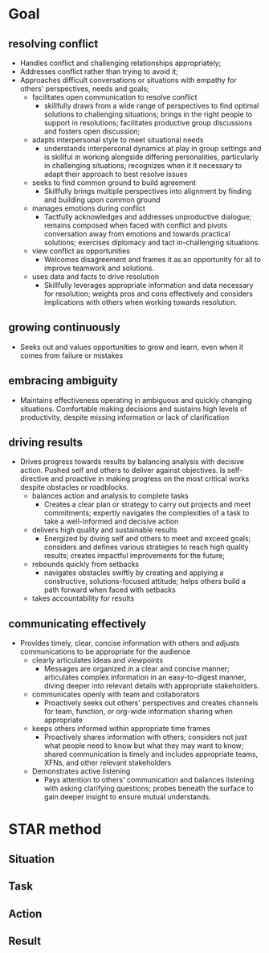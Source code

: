 # Goal
## resolving conflict
- Handles conflict and challenging relationships appropriately;
- Addresses conflict rather than trying to avoid it;
- Approaches difficult conversations or situations with empathy for others' perspectives, needs and goals;
  - facilitates open communication to resolve conflict
    - skillfully draws from a wide range of perspectives to find optimal solutions to challenging situations; brings in the right people to support in resolutions; facilitates productive group discussions and fosters open discussion;
  - adapts interpersonal style to meet situational needs
    - understands interpersonal dynamics at play in group settings and is skillful in working alongside differing personalities, particularly in challenging situations; recognizes when it it necessary to adapt their approach to best resolve issues
  - seeks to find common ground to build agreement
    - Skillfully brings multiple perspectives into alignment by finding and building upon common ground
  - manages emotions during conflict
    - Tactfully acknowledges and addresses unproductive dialogue; remains composed when faced with conflict and pivots conversation away from emotions and towards practical solutions; exercises diplomacy and tact in-challenging situations.
  - view conflict as opportunities
    - Welcomes disagreement and frames it as an opportunity for all to improve teamwork and solutions.
  - uses data and facts to drive resolution
    - Skillfully leverages appropriate information and data necessary for resolution; weights pros and cons effectively and considers implications with others when working towards resolution.
## growing continuously
- Seeks out and values opportunities to grow and learn, even when it comes from failure or mistakes
## embracing ambiguity
- Maintains effectiveness operating in ambiguous and quickly changing situations. Comfortable making decisions and sustains high levels of productivity, despite missing information or lack of clarification
## driving results
- Drives progress towards results by balancing analysis with decisive action. Pushed self and others to deliver against objectives. Is self-directive and proactive in making progress on the most critical works despite obstacles or roadblocks.
  - balances action and analysis to complete tasks
    - Creates a clear plan or strategy to carry out projects and meet commitments; expertly navigates the complexities of a task to take a well-informed and decisive action
  - delivers high quality and sustainable results
    - Energized by diving self and others to meet and exceed goals; considers and defines various strategies to reach high quality results; creates impactful improvements for the future;
  - rebounds quickly from setbacks
    - navigates obstacles swiftly by creating and applying a constructive, solutions-focused attitude; helps others build a path forward when faced with setbacks
  - takes accountability for results
## communicating effectively
- Provides timely, clear, concise information with others and adjusts communications to be appropriate for the audience
  - clearly articulates ideas and viewpoints
    - Messages are organized in a clear and concise manner; articulates complex information in an easy-to-digest manner, diving deeper into relevant details with appropriate stakeholders.
  - communicates openly with team and collaborators
    - Proactively seeks out others' perspectives and creates channels for team, function, or org-wide information sharing when appropriate
  - keeps others informed within appropriate time frames
    - Proactively shares information with others; considers not just what people need to know but what they may want to know; shared communication is timely and includes appropriate teams, XFNs, and other relevant stakeholders
  - Demonstrates active listening
    - Pays attention to others' communication and balances listening with asking clarifying questions; probes beneath the surface to gain deeper insight to ensure mutual understands.

# STAR method
## Situation
## Task
## Action
## Result